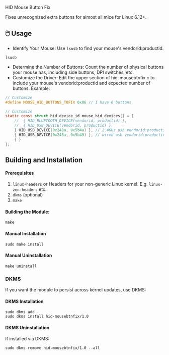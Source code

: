 HID Mouse Button Fix

Fixes unrecognized extra buttons for almost all mice for Linux 6.12+.
## 🖱️ Usage
+ Identify Your Mouse: Use `lsusb` to find your mouse's vendorid:productid.
```
lsusb
```
+ Determine the Number of Buttons:
Count the number of physical buttons your mouse has, including side buttons, DPI switches, etc.
+ Customize the Driver:
Edit the upper section of hid-mousebtnfix.c to include your mouse's vendorid:productid and expected number of buttons.
Example:
```c
// Customize
#define MOUSE_HID_BUTTONS_TOFIX 0x06 // I have 6 buttons

// Customize
static const struct hid_device_id mouse_hid_devices[] = {
    //  { HID_BLUETOOTH_DEVICE(vendorid, productid) },
    //  { HID_USB_DEVICE(vendorid, productid) },
    { HID_USB_DEVICE(0x248a, 0x5b4a) }, // 2.4GHz usb vendorid:productid
    { HID_USB_DEVICE(0x248a, 0x5b49) }, // wired usb vendorid:productid
    { }
};

```
## Building and Installation
#### Prerequisites
1. `linux-headers` or Headers for your non-generic Linux kernel. E.g. `linux-zen-headers` etc.
2. `dkms` (optional)
3. `make`
#### Building the Module:
```
make
```
#### Manual Installation
```
sudo make install
```
#### Manual Uninstallation
```
make uninstall
```

### DKMS
If you want the module to persist across kernel updates, use DKMS:
#### DKMS Installation
```
sudo dkms add .
sudo dkms install hid-mousebtnfix/1.0
```
#### DKMS Uninstallation
If installed via DKMS:
```
sudo dkms remove hid-mousebtnfix/1.0 --all
```
